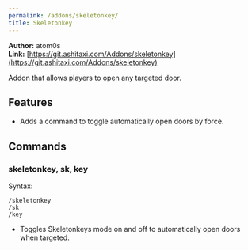 ```yaml
---
permalink: /addons/skeletonkey/
title: Skeletonkey
---
```


**Author:** atom0s<br/>
**Link:** [https://git.ashitaxi.com/Addons/skeletonkey](https://git.ashitaxi.com/Addons/skeletonkey)

Addon that allows players to open any targeted door.

## Features

  * Adds a command to toggle automatically open doors by force.

## Commands

### skeletonkey, sk, key
Syntax:
```
/skeletonkey
/sk
/key
```
  * Toggles Skeletonkeys mode on and off to automatically open doors when targeted.